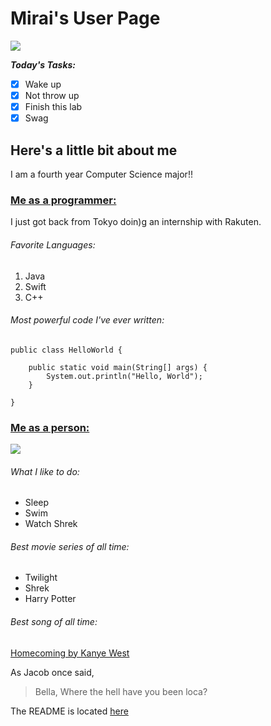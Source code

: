 # Mirai's User Page

![](https://media.giphy.com/media/ZgPeX0m3g2vpCFWSgl/giphy.gif)

***Today's Tasks:***
- [X] Wake up
- [X] Not throw up
- [X] Finish this lab
- [X] Swag

## Here's a little bit about me

I am a fourth year Computer Science major!!

### [Me as a programmer:](#me-as-a-programmer)
I just got back from Tokyo doin)g an internship with Rakuten. 
###### *Favorite Languages:*
1. Java
2. Swift
3. C++

###### *Most powerful code I've ever written:*

```
public class HelloWorld {

    public static void main(String[] args) {
        System.out.println("Hello, World");
    }

}
```
### [Me as a person:](#me-as-a-person)
![](https://png.pngitem.com/pimgs/s/149-1499086_transparent-flying-cat-png-flying-cat-no-background.png)
###### *What I like to do:*
- Sleep
- Swim
- Watch Shrek

###### *Best movie series of all time:*
- Twilight
- Shrek
- Harry Potter

###### *Best song of all time:*
[Homecoming by Kanye West](https://open.spotify.com/track/2iaCM7WvOknQI1230hA9eK?si=fa397633728f424f)

As Jacob once said,
> Bella, Where the hell have you been loca?


The README is located [here](./README.md) 

